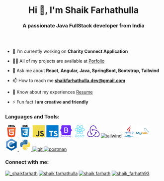 <h1 align="center">Hi 👋, I'm Shaik Farhathulla</h1>
<h3 align="center">A passionate Java FullStack developer from India</h3>
<br>
<br>

- 🔭 I’m currently working on **Charity Connect Application**

- 👨‍💻 All of my projects are available at [Porfolio](https://shaikfarhathulla-dev.github.io/portfolio/)

- 💬 Ask me about **React, Angular, Java, SpringBoot, Bootstrap, Tailwind**

- 📫 How to reach me **shaikfarhathulla.dev@gmail.com**

- 📄 Know about my experiences [Resume](https://drive.google.com/file/d/1mnqn1V9o0Sh8zjZiBNaU6O5NQmpuOfS_/view)

- ⚡ Fun fact **I am creative and friendly**



<h3 align="left">Languages and Tools:</h3>
<p align="left"> <a href="https://www.w3.org/html/" target="_blank" rel="noreferrer"> <img src="https://raw.githubusercontent.com/devicons/devicon/master/icons/html5/html5-original-wordmark.svg" alt="html5" width="40" height="40"/> </a> <a href="https://www.w3schools.com/css/" target="_blank" rel="noreferrer"> <img src="https://raw.githubusercontent.com/devicons/devicon/master/icons/css3/css3-original-wordmark.svg" alt="css3" width="40" height="40"/> </a> <a href="https://developer.mozilla.org/en-US/docs/Web/JavaScript" target="_blank" rel="noreferrer"> <img src="https://raw.githubusercontent.com/devicons/devicon/master/icons/javascript/javascript-original.svg" alt="javascript" width="40" height="40"/> </a> <a href="https://www.typescriptlang.org/" target="_blank" rel="noreferrer"> <img src="https://raw.githubusercontent.com/devicons/devicon/master/icons/typescript/typescript-original.svg" alt="typescript" width="40" height="40"/> </a> <a href="https://getbootstrap.com" target="_blank" rel="noreferrer"> <img src="https://raw.githubusercontent.com/devicons/devicon/master/icons/bootstrap/bootstrap-plain-wordmark.svg" alt="bootstrap" width="40" height="40"/> </a> <a href="https://reactjs.org/" target="_blank" rel="noreferrer"> <img src="https://raw.githubusercontent.com/devicons/devicon/master/icons/react/react-original-wordmark.svg" alt="react" width="40" height="40"/> </a> <a href="https://redux.js.org" target="_blank" rel="noreferrer"> <img src="https://raw.githubusercontent.com/devicons/devicon/master/icons/redux/redux-original.svg" alt="redux" width="40" height="40"/> </a> <a href="https://tailwindcss.com/" target="_blank" rel="noreferrer"> <img src="https://www.vectorlogo.zone/logos/tailwindcss/tailwindcss-icon.svg" alt="tailwind" width="40" height="40"/> </a> <a href="https://www.java.com" target="_blank" rel="noreferrer"> <img src="https://raw.githubusercontent.com/devicons/devicon/master/icons/java/java-original.svg" alt="java" width="40" height="40"/> </a> <a href="https://www.mysql.com/" target="_blank" rel="noreferrer"> <img src="https://raw.githubusercontent.com/devicons/devicon/master/icons/mysql/mysql-original-wordmark.svg" alt="mysql" width="40" height="40"/> </a> <a href="https://www.cprogramming.com/" target="_blank" rel="noreferrer"> <img src="https://raw.githubusercontent.com/devicons/devicon/master/icons/c/c-original.svg" alt="c" width="40" height="40"/> </a> </a> <a href="https://www.python.org" target="_blank" rel="noreferrer"> <img src="https://raw.githubusercontent.com/devicons/devicon/master/icons/python/python-original.svg" alt="python" width="40" height="40"/> </a> <a href="https://git-scm.com/" target="_blank" rel="noreferrer"> <img src="https://www.vectorlogo.zone/logos/git-scm/git-scm-icon.svg" alt="git" width="40" height="40"/> <a href="https://postman.com" target="_blank" rel="noreferrer"> <img src="https://www.vectorlogo.zone/logos/getpostman/getpostman-icon.svg" alt="postman" width="40" height="40"/> </a> </p>

<h3 align="left">Connect with me:</h3>
<p align="left">
<a href="https://twitter.com/_shaikfarhath" target="blank"><img align="center" src="https://raw.githubusercontent.com/rahuldkjain/github-profile-readme-generator/master/src/images/icons/Social/twitter.svg" alt="_shaikfarhath" height="30" width="40" /></a>
<a href="https://linkedin.com/in/shaik farhathulla" target="blank"><img align="center" src="https://raw.githubusercontent.com/rahuldkjain/github-profile-readme-generator/master/src/images/icons/Social/linked-in-alt.svg" alt="shaik farhathulla" height="30" width="40" /></a>
<a href="https://fb.com/shaik farhath" target="blank"><img align="center" src="https://raw.githubusercontent.com/rahuldkjain/github-profile-readme-generator/master/src/images/icons/Social/facebook.svg" alt="shaik farhath" height="30" width="40" /></a>
<a href="https://instagram.com/shaik_farhath93" target="blank"><img align="center" src="https://raw.githubusercontent.com/rahuldkjain/github-profile-readme-generator/master/src/images/icons/Social/instagram.svg" alt="shaik_farhath93" height="30" width="40" /></a>
</p>

<!---
<p><img src="https://github-readme-streak-stats.herokuapp.com/?user=shaikfarhathulla&" alt="shaikfarhathulla" /></p>
<p>&nbsp;<img align = "right" src="https://github-readme-stats.vercel.app/api?username=shaikfarhathulla&show_icons=true&locale=en" alt="shaikfarhathulla" /></p>
<p><img src="https://github-readme-stats.vercel.app/api/top-langs?username=shaikfarhathulla&show_icons=true&locale=en&layout=compact" alt="shaikfarhathulla" /></p>
--->
<!---
Shaikfarhathulla/Shaikfarhathulla is a ✨ special ✨ repository because its `README.md` (this file) appears on your GitHub profile.
You can click the Preview link to take a look at your changes.
--->
